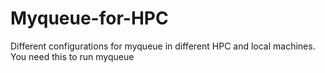 # Myqueue-for-HPC
Different configurations for myqueue in different HPC and local machines. You need this to run myqueue
